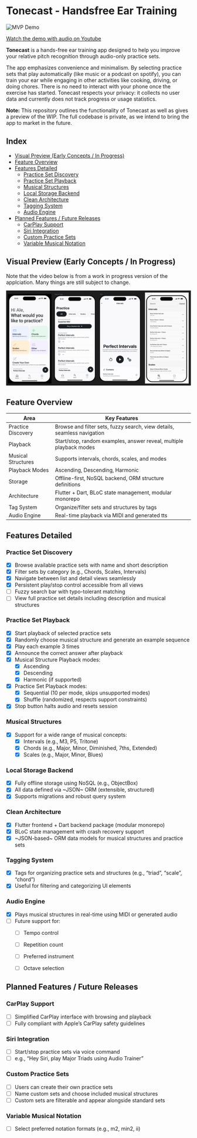 # Tonecast - Handsfree Ear Training

<img src="assets/mvp_demo.gif" alt="MVP Demo"/>

[Watch the demo with audio on Youtube](https://youtube.com/shorts/Vwz9bMXZt5A)

**Tonecast** is a hands-free ear training app designed to help you improve your relative pitch recognition through audio-only practice sets.

The app emphasizes convenience and minimalism. By selecting practice sets that play automatically (like music or a podcast on spotify), you can train your ear while engaging in other activities like cooking, driving, or doing chores. There is no need to interact with your phone once the exercise has started. Tonecast respects your privacy: it collects no user data and currently does not track progress or usage statistics.

**Note:** This repository outlines the functionality of Tonecast as well as gives a preview of the WIP. The full codebase is private, as we intend to bring the app to market in the future.

## Index

- [Visual Preview (Early Concepts / In Progress)](#visual-preview-early-concepts--in-progress)
- [Feature Overview](#feature-overview)
- [Features Detailed](#features-detailed)
  - [Practice Set Discovery](#practice-set-discovery)
  - [Practice Set Playback](#practice-set-playback)
  - [Musical Structures](#musical-structures)
  - [Local Storage Backend](#local-storage-backend)
  - [Clean Architecture](#clean-architecture)
  - [Tagging System](#tagging-system)
  - [Audio Engine](#audio-engine)
- [Planned Features / Future Releases](#planned-features--future-releases)
  - [CarPlay Support](#carplay-support)
  - [Siri Integration](#siri-integration)
  - [Custom Practice Sets](#custom-practice-sets)
  - [Variable Musical Notation](#variable-musical-notation)

## Visual Preview (Early Concepts / In Progress)
Note that the video below is from a work in progress version of the applciation. Many things are still subject to change.

![Tonecaset Preview UI](assets/Tonecast-Preview-UI.png)

## Feature Overview

| Area                  | Key Features                                                                 |
|-----------------------|------------------------------------------------------------------------------|
| Practice Discovery    | Browse and filter sets, fuzzy search, view details, seamless navigation      |
| Playback              | Start/stop, random examples, answer reveal, multiple playback modes          |
| Musical Structures    | Supports intervals, chords, scales, and modes                                |
| Playback Modes        | Ascending, Descending, Harmonic                                              |
| Storage               | Offline-first, NoSQL backend, ORM structure definitions                      |
| Architecture          | Flutter + Dart, BLoC state management, modular monorepo                      |
| Tag System            | Organize/filter sets and structures by tags                                  |
| Audio Engine          | Real-time playback via MIDI and generated tts          

## Features Detailed

### Practice Set Discovery

- [X] Browse available practice sets with name and short description  
- [X] Filter sets by category (e.g., Chords, Scales, Intervals)  
- [X] Navigate between list and detail views seamlessly  
- [X] Persistent play/stop control accessible from all views
- [ ] Fuzzy search bar with typo-tolerant matching  
- [ ] View full practice set details including description and musical structures  

### Practice Set Playback

- [X] Start playback of selected practice sets  
- [X] Randomly choose musical structure and generate an example sequence  
- [X] Play each example 3 times  
- [X] Announce the correct answer after playback  
- [X] Musical Structure Playback modes:
  - [X] Ascending  
  - [X] Descending  
  - [X] Harmonic (if supported)
- [X] Practice Set Playback modes: 
  - [X] Sequential (10 per mode, skips unsupported modes)  
  - [X] Shuffle (randomized, respects support constraints) 
- [X] Stop button halts audio and resets session

### Musical Structures

- [X] Support for a wide range of musical concepts:
  - [X] Intervals (e.g., M3, P5, Tritone)  
  - [X] Chords (e.g., Major, Minor, Diminished, 7ths, Extended)  
  - [X] Scales (e.g., Major, Minor, Blues)  

### Local Storage Backend

- [X] Fully offline storage using NoSQL (e.g., ObjectBox)  
- [X] All data defined via ~JSON~ ORM (extensible, structured)  
- [X] Supports migrations and robust query system  

### Clean Architecture

- [X] Flutter frontend + Dart backend package (modular monorepo)  
- [X] BLoC state management with crash recovery support  
- [X] ~JSON-based~ ORM data models for musical structures and practice sets

### Tagging System

- [X] Tags for organizing practice sets and structures (e.g., “triad”, “scale”, “chord”)  
- [X] Useful for filtering and categorizing UI elements  

### Audio Engine

- [X] Plays musical structures in real-time using MIDI or generated audio  
- [ ] Future support for:
  - [ ] Tempo control  
  - [ ] Repetition count  
  - [ ] Preferred instrument  
  - [ ] Octave selection  


## Planned Features / Future Releases
### CarPlay Support

- [ ] Simplified CarPlay interface with browsing and playback  
- [ ] Fully compliant with Apple’s CarPlay safety guidelines  

### Siri Integration

- [ ] Start/stop practice sets via voice command  
- [ ] e.g., “Hey Siri, play Major Triads using Audio Trainer”  

### Custom Practice Sets

- [ ] Users can create their own practice sets  
- [ ] Name custom sets and choose included musical structures  
- [ ] Custom sets are filterable and appear alongside standard sets  

### Variable Musical Notation

- [ ] Select preferred notation formats (e.g., m2, min2, ii)  
